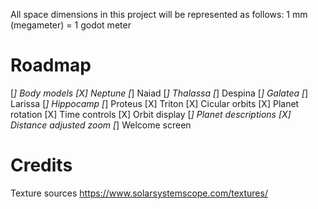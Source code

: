 All space dimensions in this project will be represented as follows: 1 mm (megameter) = 1 godot meter

# Roadmap
[_] Body models
	[X] Neptune
	[_] Naiad
	[_] Thalassa
	[_] Despina
	[_] Galatea
	[_] Larissa
	[_] Hippocamp
	[_] Proteus
	[X] Triton
[X] Cicular orbits
	[X] Planet rotation
	[X] Time controls
	[X] Orbit display
[_] Planet descriptions
[X] Distance adjusted zoom
[_] Welcome screen

# Credits
Texture sources
	https://www.solarsystemscope.com/textures/
